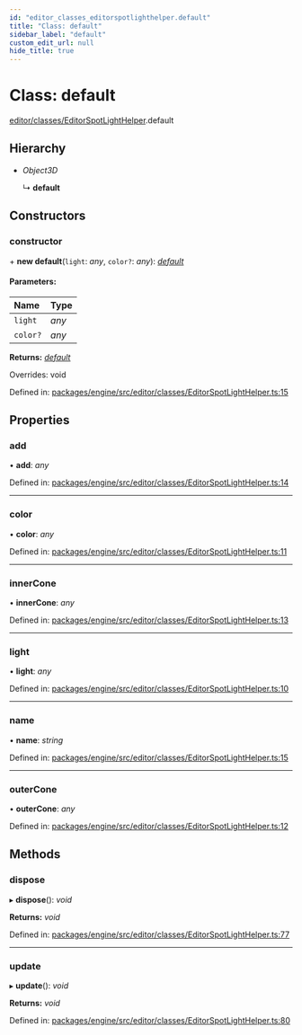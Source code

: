 ```yaml
---
id: "editor_classes_editorspotlighthelper.default"
title: "Class: default"
sidebar_label: "default"
custom_edit_url: null
hide_title: true
---
```


# Class: default

[editor/classes/EditorSpotLightHelper](../modules/editor_classes_editorspotlighthelper.md).default

## Hierarchy

* *Object3D*

  ↳ **default**

## Constructors

### constructor

\+ **new default**(`light`: *any*, `color?`: *any*): [*default*](editor_classes_editorspotlighthelper.default.md)

#### Parameters:

Name | Type |
:------ | :------ |
`light` | *any* |
`color?` | *any* |

**Returns:** [*default*](editor_classes_editorspotlighthelper.default.md)

Overrides: void

Defined in: [packages/engine/src/editor/classes/EditorSpotLightHelper.ts:15](https://github.com/xr3ngine/xr3ngine/blob/716a06460/packages/engine/src/editor/classes/EditorSpotLightHelper.ts#L15)

## Properties

### add

• **add**: *any*

Defined in: [packages/engine/src/editor/classes/EditorSpotLightHelper.ts:14](https://github.com/xr3ngine/xr3ngine/blob/716a06460/packages/engine/src/editor/classes/EditorSpotLightHelper.ts#L14)

___

### color

• **color**: *any*

Defined in: [packages/engine/src/editor/classes/EditorSpotLightHelper.ts:11](https://github.com/xr3ngine/xr3ngine/blob/716a06460/packages/engine/src/editor/classes/EditorSpotLightHelper.ts#L11)

___

### innerCone

• **innerCone**: *any*

Defined in: [packages/engine/src/editor/classes/EditorSpotLightHelper.ts:13](https://github.com/xr3ngine/xr3ngine/blob/716a06460/packages/engine/src/editor/classes/EditorSpotLightHelper.ts#L13)

___

### light

• **light**: *any*

Defined in: [packages/engine/src/editor/classes/EditorSpotLightHelper.ts:10](https://github.com/xr3ngine/xr3ngine/blob/716a06460/packages/engine/src/editor/classes/EditorSpotLightHelper.ts#L10)

___

### name

• **name**: *string*

Defined in: [packages/engine/src/editor/classes/EditorSpotLightHelper.ts:15](https://github.com/xr3ngine/xr3ngine/blob/716a06460/packages/engine/src/editor/classes/EditorSpotLightHelper.ts#L15)

___

### outerCone

• **outerCone**: *any*

Defined in: [packages/engine/src/editor/classes/EditorSpotLightHelper.ts:12](https://github.com/xr3ngine/xr3ngine/blob/716a06460/packages/engine/src/editor/classes/EditorSpotLightHelper.ts#L12)

## Methods

### dispose

▸ **dispose**(): *void*

**Returns:** *void*

Defined in: [packages/engine/src/editor/classes/EditorSpotLightHelper.ts:77](https://github.com/xr3ngine/xr3ngine/blob/716a06460/packages/engine/src/editor/classes/EditorSpotLightHelper.ts#L77)

___

### update

▸ **update**(): *void*

**Returns:** *void*

Defined in: [packages/engine/src/editor/classes/EditorSpotLightHelper.ts:80](https://github.com/xr3ngine/xr3ngine/blob/716a06460/packages/engine/src/editor/classes/EditorSpotLightHelper.ts#L80)
